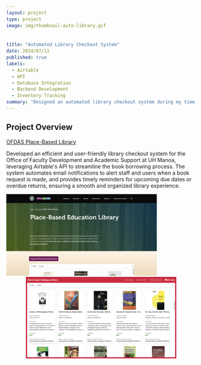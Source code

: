 ```yaml
---
layout: project
type: project
image: img/thumbnail-auto-library.gif


title: "Automated Library Checkout System"
date: 2024/07/11
published: true
labels:
  - Airtable
  - API
  - Database Integration
  - Backend Development
  - Inventory Tracking
summary: "Designed an automated library checkout system during my time at OFDAS"
---
```


## Project Overview

<a href = "https://www.ofdas.hawaii.edu/resources/placebasedlib/"> OFDAS Place-Based Library </a>



Developed an efficient and user-friendly library checkout system for the Office of Faculty Development and Academic Support at UH Manoa, leveraging Airtable's API to streamline the book borrowing process. The system automates email notifications to alert staff and users when a book request is made, and provides timely reminders for upcoming due dates or overdue returns, ensuring a smooth and organized library experience.


<p> <img src="../img/OFDAS-landingpage.png" alt="RC Warriors Landing Page" width="400"> <img src="../img/OFDAS-bookcatalogue.png" alt="RC Warriors Landing Page" width="400> </p>


<img src="../img/OFDAS-requestform.png" alt="RC Warriors Landing Page" width="599" style="display: block; margin: 0 auto;">

